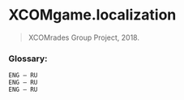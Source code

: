 
# XCOMgame.localization
> XCOMrades Group Project, 2018.

### Glossary:
```
ENG — RU
ENG — RU
ENG — RU
```
